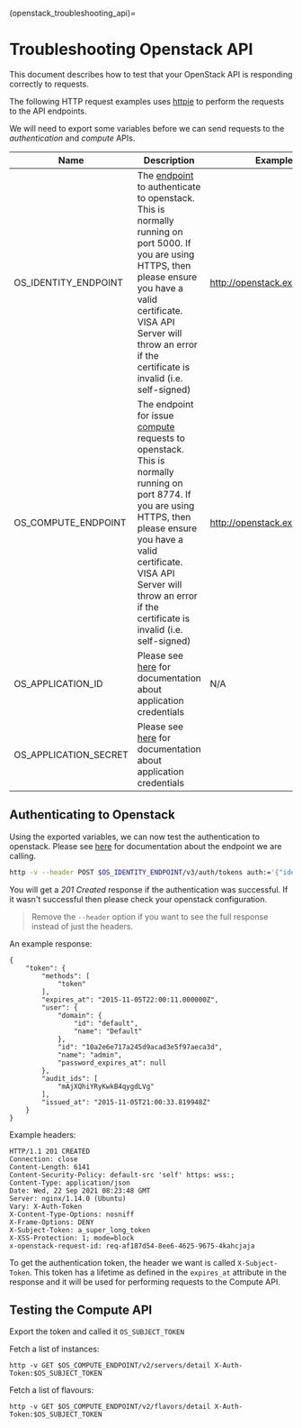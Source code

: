 (openstack_troubleshooting_api)=

# Troubleshooting Openstack API

This document describes how to test that your OpenStack API is responding correctly to requests.

The following HTTP request examples uses [httpie](https://httpie.io/) to perform the requests to the API endpoints.

We will need to export some variables before we can send requests to the _authentication_ and _compute_ APIs.

| Name                  | Description                                                                                                                                                                                                                                                                                                   | Example value                     |   |   |
|-----------------------|---------------------------------------------------------------------------------------------------------------------------------------------------------------------------------------------------------------------------------------------------------------------------------------------------------------|-----------------------------------|---|---|
| OS_IDENTITY_ENDPOINT | The [endpoint](https://docs.openstack.org/api-ref/identity/v3/index.html) to authenticate to openstack.  This is normally running on port 5000. If you are using HTTPS, then please ensure you have a valid certificate. VISA API Server will throw an error if the certificate is invalid (i.e. self-signed) | http://openstack.example.com:5000 |   |   |
| OS_COMPUTE_ENDPOINT   | The endpoint for issue [compute](https://docs.openstack.org/api-ref/compute/) requests to openstack. This is normally running on port 8774. If you are using HTTPS, then please ensure you have a valid certificate. VISA API Server will throw an error if the certificate is invalid (i.e. self-signed)     | http://openstack.example.com:8774 |   |   |
| OS_APPLICATION_ID     | Please see [here](openstack_application_credentials) for documentation about application credentials                                                                                                                                                               | N/A                               |   |   |
| OS_APPLICATION_SECRET | Please see [here](openstack_application_credentials) for documentation about application credentials               


## Authenticating to Openstack

Using the exported variables, we can now test the authentication to openstack. Please see [here](https://docs.openstack.org/api-ref/identity/v3/index.html?expanded=token-authentication-with-explicit-unscoped-authorization-detail#token-authentication-with-explicit-unscoped-authorization) for documentation about the endpoint we are calling.

```bash
http -v --header POST $OS_IDENTITY_ENDPOINT/v3/auth/tokens auth:='{"identity":{"methods":["application_credential"],"application_credential":{"id":"'"$OS_APPLICATION_ID"'","secret":"'"$OS_APPLICATION_SECRET"'"}}}'
```

You will get a *201 Created* response if the authentication was successful. If it wasn't successful then please check your openstack configuration.

>Remove the `--header` option if you want to see the full response instead of just the headers.

An example response:

```
{
    "token": {
        "methods": [
            "token"
        ],
        "expires_at": "2015-11-05T22:00:11.000000Z",
        "user": {
            "domain": {
                "id": "default",
                "name": "Default"
            },
            "id": "10a2e6e717a245d9acad3e5f97aeca3d",
            "name": "admin",
            "password_expires_at": null
        },
        "audit_ids": [
            "mAjXQhiYRyKwkB4qygdLVg"
        ],
        "issued_at": "2015-11-05T21:00:33.819948Z"
    }
}
```

Example headers:

```
HTTP/1.1 201 CREATED
Connection: close
Content-Length: 6141
Content-Security-Policy: default-src 'self' https: wss:;
Content-Type: application/json
Date: Wed, 22 Sep 2021 08:23:48 GMT
Server: nginx/1.14.0 (Ubuntu)
Vary: X-Auth-Token
X-Content-Type-Options: nosniff
X-Frame-Options: DENY
X-Subject-Token: a_super_long_token
X-XSS-Protection: 1; mode=block
x-openstack-request-id: req-af187d54-8ee6-4625-9675-4kahcjaja
````

To get the authentication token, the header we want is called `X-Subject-Token`. This token has a lifetime as defined in the `expires_at` attribute in the response and it will be used for performing requests to the Compute API.


## Testing the Compute API

Export the token and called it `OS_SUBJECT_TOKEN`

Fetch a list of instances:

```
http -v GET $OS_COMPUTE_ENDPOINT/v2/servers/detail X-Auth-Token:$OS_SUBJECT_TOKEN
```

Fetch a list of flavours:

```
http -v GET $OS_COMPUTE_ENDPOINT/v2/flavors/detail X-Auth-Token:$OS_SUBJECT_TOKEN
```



